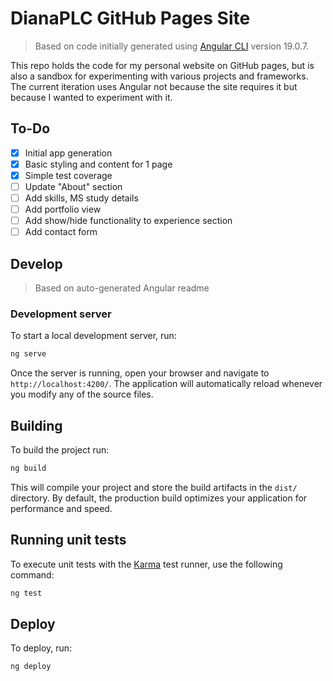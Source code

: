 # DianaPLC GitHub Pages Site

> Based on code initially generated using [Angular CLI](https://github.com/angular/angular-cli) version 19.0.7.

This repo holds the code for my personal website on GitHub pages, but is also a sandbox for experimenting with various projects and frameworks. The current iteration uses Angular not because the site requires it but because I wanted to experiment with it.

## To-Do
- [x] Initial app generation
- [x] Basic styling and content for 1 page
- [x] Simple test coverage
- [ ] Update "About" section
- [ ] Add skills, MS study details
- [ ] Add portfolio view
- [ ] Add show/hide functionality to experience section
- [ ] Add contact form

## Develop
> Based on auto-generated Angular readme

### Development server

To start a local development server, run:

```bash
ng serve
```

Once the server is running, open your browser and navigate to `http://localhost:4200/`. The application will automatically reload whenever you modify any of the source files.

## Building

To build the project run:

```bash
ng build
```

This will compile your project and store the build artifacts in the `dist/` directory. By default, the production build optimizes your application for performance and speed.

## Running unit tests

To execute unit tests with the [Karma](https://karma-runner.github.io) test runner, use the following command:

```bash
ng test
```

## Deploy
To deploy, run:

```bash
ng deploy
```